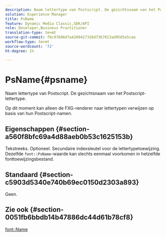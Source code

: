 ```yaml
---
description: Naam lettertype van Postscript. De gezichtsnaam van het Postscript-lettertype.
solution: Experience Manager
title: PsName
feature: Dynamic Media Classic,SDK/API
role: Developer,Business Practitioner
translation-type: tm+mt
source-git-commit: f6c97606d7a4209427316d7367013ad9585a5cae
workflow-type: tm+mt
source-wordcount: '72'
ht-degree: 1%

---
```



# PsName{#psname}

Naam lettertype van Postscript. De gezichtsnaam van het Postscript-lettertype.

Op dit moment kan alleen de FXG-renderer naar lettertypen verwijzen op basis van hun Postscript-namen.

## Eigenschappen {#section-a560f8bfc69a4d88aeb0b53c1625153b}

Tekstreeks. Optioneel. Secundaire indexsleutel voor de lettertypetoewijzing. Dezelfde `font::PsName`-waarde kan slechts eenmaal voorkomen in hetzelfde fonttoewijzingsbestand.

## Standaard {#section-c5903d5340e740b69ec0150d2303a893}

Geen.

## Zie ook {#section-0051fb6bbdb14b47886dc44d61b78cf8}

[font::Name](/help/aem-is-ir-api/is-api/image-catalog/image-serving-api-ref/c-image-catalog-reference/c-font-map-reference/r-name-font.md)
